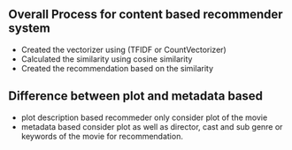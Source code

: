 ## Overall Process for content based recommender system
- Created the vectorizer using (TFIDF or CountVectorizer)
- Calculated the similarity using cosine similarity
- Created the recommendation based on the similarity

## Difference between plot and metadata based
- plot description based recommeder only consider plot of the movie
- metadata based consider plot as well as director, cast and sub genre or keywords of the movie for recommendation.
